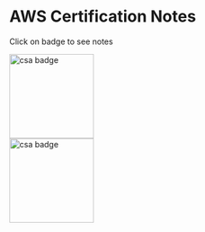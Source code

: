 # AWS Certification Notes

Click on badge to see notes

<a href="associate/solutions-architect/README.md"><img src="https://d1.awsstatic.com/training-and-certification/Certification%20Badges/AWS-Certified_Solutions-Architect_Associate_512x512.d82aee07920970350c427c8d0542bc239180a486.png" alt="csa badge" width="150" /></a>
<br>
<a href="associate/developer/README.md"><img src="https://d1.awsstatic.com/training-and-certification/Certification%20Badges/AWS-Certified_Developer_Associate_512x512.6d5f0ad35de66966c96f8e408e4fd919c1a2d753.png" alt="csa badge" width="150" /></a>
